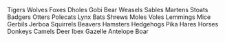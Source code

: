 Tigers
Wolves
Foxes
Dholes
Gobi Bear
Weasels
Sables
Martens
Stoats
Badgers
Otters
Polecats
Lynx
Bats
Shrews
Moles
Voles
Lemmings
Mice
Gerbils
Jerboa
Squirrels
Beavers
Hamsters
Hedgehogs
Pika
Hares
Horses
Donkeys
Camels
Deer
Ibex
Gazelle
Antelope
Boar
